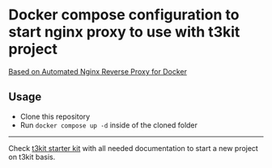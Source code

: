 # Docker compose configuration to start nginx proxy to use with t3kit project

[Based on Automated Nginx Reverse Proxy for Docker](https://github.com/jwilder/nginx-proxy)

## Usage

- Clone this repository
- Run `docker compose up -d` inside of the cloned folder

***

Check [t3kit starter kit](https://github.com/t3kit/t3kit-starter) with all needed documentation to start a new project on t3kit basis.
